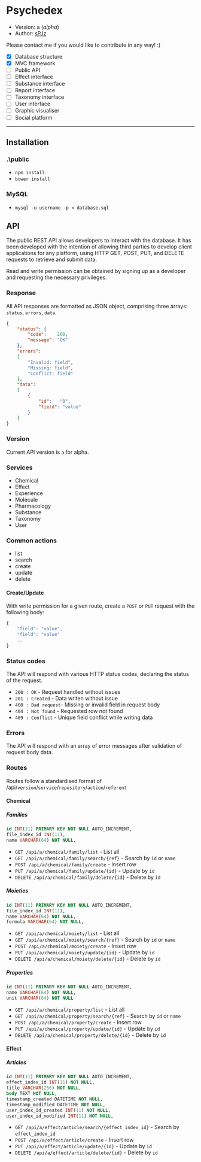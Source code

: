 # Psychedex
* Version: a (_alpha_)
* Author: [sPJz](papaverjosepherum@gmail.com)

Please contact me if you would like to contribute in any way! :)

- [x] Database structure
- [x] MVC framework
- [ ] Public API
- [ ] Effect interface
- [ ] Substance interface
- [ ] Report interface
- [ ] Taxonomy interface
- [ ] User interface
- [ ] Graphic visualiser
- [ ] Social platform

---

## Installation
### .\public
* `npm install`
* `bower install`

### MySQL
* `mysql -u username -p < database.sql`

## API
The public REST API allows developers to interact with the database. It has been developed with the intention of allowing third parties to develop client applications for any platform, using HTTP GET, POST, PUT, and DELETE requests to retrieve and submit data.

Read and write permission can be obtained by signing up as a developer and requesting the necessary privileges.

### Response
All API responses are formatted as JSON object, comprising three arrays: `status`, `errors`, `data`.

```json
{
    "status": {
        "code":    200,
        "message": "OK"
    },
    "errors":
    [
        "Invalid: field",
        "Missing: field",
        "Conflict: field"
    ],
    "data":
    [
        {
            "id":   "0",
            "field": "value"
        }
    ]
}
```

### Version
Current API version is `a` for alpha.

### Services
* Chemical
* Effect
* Experience
* Molecule
* Pharmacology
* Substance
* Taxonomy
* User

### Common actions
* list
* search
* create
* update
* delete

#### Create/Update
With write permission for a given route, create a `POST` or `PUT` request with the following body:

```javascript
{
    "field": "value",
    "field": "value"
    ..
}
```

### Status codes
The API will respond with various HTTP status codes, declaring the status of the request.

* `200 : OK` - Request handled without issues
* `201 : Created` - Data writen without issue
* `400 : Bad request`- Missing or invalid field in request body
* `404 : Not found` - Requested row not found
* `409 : Conflict` - Unique field conflict while writing data

### Errors
The API will respond with an array of error messages after validation of request body data.

### Routes

Routes follow a standardised format of /api/`version`/`service`/`repository`/`action`/`referent`

#### Chemical
##### Families
```sql
id INT(11) PRIMARY KEY NOT NULL AUTO_INCREMENT,
file_index_id INT(11),
name VARCHAR(64) NOT NULL,
```

* `GET /api/a/chemical/family/list` - List all
* `GET /api/a/chemical/family/search/{ref}` - Search by `id` or `name`
* `POST /api/a/chemical/family/create` - Insert row
* `PUT /api/a/chemical/family/update/{id}` - Update by `id`
* `DELETE /api/a/chemical/family/delete/{id}` - Delete by `id`

##### Moieties
```sql
id INT(11) PRIMARY KEY NOT NULL AUTO_INCREMENT,
file_index_id INT(11),
name VARCHAR(64) NOT NULL,
formula VARCHAR(64) NOT NULL,
````

* `GET /api/a/chemical/moiety/list` - List all
* `GET /api/a/chemical/moiety/search/{ref}` - Search by `id` or `name`
* `POST /api/a/chemical/moiety/create` - Insert row
* `PUT /api/a/chemical/moiety/update/{id}` - Update by `id`
* `DELETE /api/a/chemical/moiety/delete/{id}` - Delete by `id`

##### Properties
```sql
id INT(11) PRIMARY KEY NOT NULL AUTO_INCREMENT,
name VARCHAR(64) NOT NULL,
unit VARCHAR(64) NOT NULL
```

* `GET /api/a/chemical/property/list` - List all
* `GET /api/a/chemical/property/search/{ref}` - Search by `id` or `name`
* `POST /api/a/chemical/property/create` - Insert row
* `PUT /api/a/chemical/property/update/{id}` - Update by `id`
* `DELETE /api/a/chemical/property/delete/{id}` - Delete by `id`

#### Effect
##### Articles
```sql
id INT(11) PRIMARY KEY NOT NULL AUTO_INCREMENT,
effect_index_id INT(11) NOT NULL,
title VARCHAR(256) NOT NULL,
body TEXT NOT NULL,
timestamp_created DATETIME NOT NULL,
timestamp_modified DATETIME NOT NULL,
user_index_id_created INT(11) NOT NULL,
user_index_id_modified INT(11) NOT NULL,
```

* `GET /api/a/effect/article/search/{effect_index_id}` - Search by `effect_index_id`
* `POST /api/a/effect/article/create` - Insert row
* `PUT /api/a/effect/article/update/{id}` - Update by `id`
* `DELETE /api/a/effect/article/delete/{id}` - Delete by `id`
